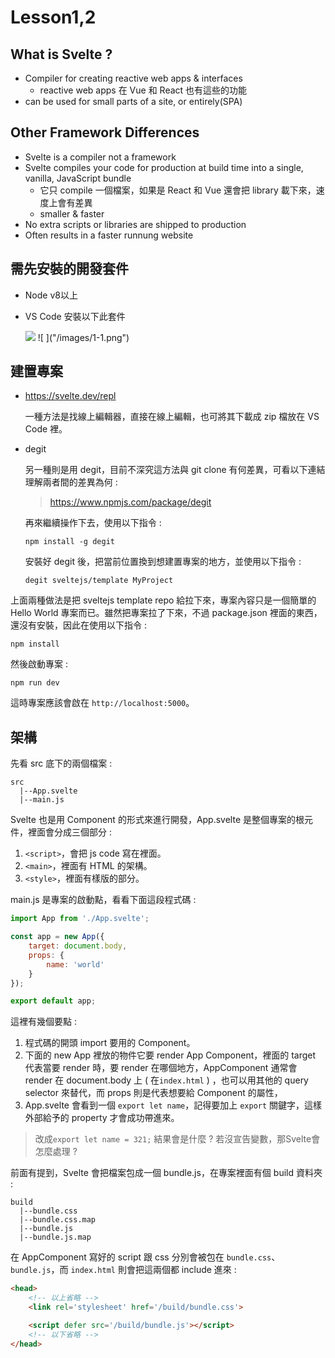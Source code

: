 # Lesson1,2

## What is Svelte ?

* Compiler for creating reactive web apps & interfaces
    - reactive web apps 在 Vue 和 React 也有這些的功能
* can be used for small parts of a site, or entirely(SPA)

## Other Framework Differences

* Svelte is a compiler not a framework
* Svelte compiles your code for production at build time into a single, vanilla, JavaScript bundle
    - 它只 compile 一個檔案，如果是 React 和 Vue 還會把 library 載下來，速度上會有差異
    - smaller & faster
* No extra scripts or libraries are shipped to production
* Often results in a faster runnung website

## 需先安裝的開發套件

* Node v8以上
* VS Code 安裝以下此套件

    <img src="/images/1-1.png">
    ![ ]("/images/1-1.png")

## 建置專案

* https://svelte.dev/repl

    一種方法是找線上編輯器，直接在線上編輯，也可將其下載成 zip 檔放在 VS Code 裡。

* degit 

    另一種則是用 degit，目前不深究這方法與 git clone 有何差異，可看以下連結理解兩者間的差異為何 :
    > https://www.npmjs.com/package/degit
    
    再來繼續操作下去，使用以下指令 :
    ```
    npm install -g degit
    ```
    安裝好 degit 後，把當前位置換到想建置專案的地方，並使用以下指令 :
    ```
    degit sveltejs/template MyProject
    ```

上面兩種做法是把 sveltejs template repo 給拉下來，專案內容只是一個簡單的 Hello World 專案而已。雖然把專案拉了下來，不過 package.json 裡面的東西，還沒有安裝，因此在使用以下指令 :
```
npm install
```
然後啟動專案 :
```
npm run dev
```

這時專案應該會啟在 `http://localhost:5000`。

## 架構

先看 src 底下的兩個檔案 :
```
src
  |--App.svelte
  |--main.js
```
Svelte 也是用 Component 的形式來進行開發，App.svelte 是整個專案的根元件，裡面會分成三個部分 : 
1. `<script>`，會把 js code 寫在裡面。
2. `<main>`，裡面有 HTML 的架構。
3. `<style>`，裡面有樣版的部分。

main.js 是專案的啟動點，看看下面這段程式碼 :
``` JavaScript
import App from './App.svelte';

const app = new App({
	target: document.body,
	props: {
		name: 'world'
	}
});

export default app;
```
這裡有幾個要點 :
1. 程式碼的開頭 import 要用的 Component。
2. 下面的 new App 裡放的物件它要 render App Component，裡面的 target 代表當要 render 時，要 render 在哪個地方，AppComponent 通常會 render 在 document.body 上 ( 在`index.html` ) ，也可以用其他的 query selector 來替代，而 props 則是代表想要給 Component 的屬性，
3. App.svelte 會看到一個 `export let name`，記得要加上 `export` 關鍵字，這樣外部給予的 property 才會成功帶進來。

> 改成`export let name = 321;` 結果會是什麼 ?
> 若沒宣告變數，那Svelte會怎麼處理 ?

前面有提到，Svelte 會把檔案包成一個 bundle.js，在專案裡面有個 build 資料夾 :
```
build
  |--bundle.css
  |--bundle.css.map
  |--bundle.js
  |--bundle.js.map
```
在 AppComponent 寫好的 script 跟 css 分別會被包在 `bundle.css`、`bundle.js`，而 `index.html` 則會把這兩個都 include 進來 :
``` html
<head>
    <!-- 以上省略 -->
	<link rel='stylesheet' href='/build/bundle.css'>

	<script defer src='/build/bundle.js'></script>
    <!-- 以下省略 -->
</head>
```
